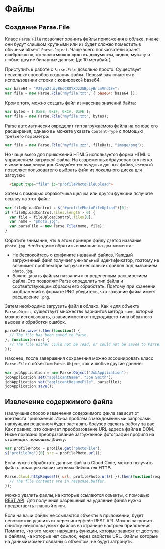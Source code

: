 # Файлы

## Создание Parse.File

Класс `Parse.File` позволяет хранить файлы приложения в облаке, иначе они будут слишком крупными или их будет сложно поместить в обычный объект `Parse.Object`. Чаще всего пользователи хранят изображения, но также можно хранить документы, видео, музыку и любые другие бинарные данные (до 10 мегабайт).

Приступить к работе с `Parse.File` довольно просто. Существует несколько способов создания файла. Первый заключается в использовании строки с кодировкой base64.

```js
var base64 = "V29ya2luZyBhdCBQYXJzZSBpcyBncmVhdCE=";
var file = new Parse.File("myfile.txt", { base64: base64 });
```

Кроме того, можно создать файл из массива значений байта:

```js
var bytes = [ 0xBE, 0xEF, 0xCA, 0xFE ];
var file = new Parse.File("myfile.txt", bytes);
```

Parse автоматически определит тип загружаемого файла на основе его расширения, однако вы можете указать `Content-Type` с помощью третьего параметра:

```js
var file = new Parse.File("myfile.zzz", fileData, "image/png");
```

Но чаще всего для приложений HTML5 используется форма HTML с управлением загрузкой файла. На современных браузерах это легко выполнимая операция. Создайте тег входных данных файла, который позволяет пользователю выбрать файл из локального диска для загрузки:

```html
  <input type="file" id="profilePhotoFileUpload">
```

Затем с помощью обработчика щелчка или другой функции получите ссылку на этот файл:

```js
var fileUploadControl = $("#profilePhotoFileUpload")[0];
if (fileUploadControl.files.length > 0) {
  var file = fileUploadControl.files[0];
  var name = "photo.jpg";
  var parseFile = new Parse.File(name, file);
}
```

Обратите внимание, что в этом примере файлу дается название `photo.jpg`. Необходимо обратить внимание на два момента: 

*   Не беспокойтесь о конфликте названий файлов. Каждый загруженный файл получает уникальный идентификатор, поэтому не возникает проблем при загрузке нескольких файлов под названием `photo.jpg`.
*   Важно давать файлам названия с определенным расширением файла. Это позволяет Parse определить тип файла и соответствующим образом его обработать. Поэтому при хранении изображений в формате PNG убедитесь, что название файла имеет расширение `.png`.

Затем необходимо загрузить файл в облако. Как и для объекта `Parse.Object`, существует множество вариантов метода `save`, который можно использовать, в зависимости от подходящего типа обратного вызова и обработки ошибок.

```js
parseFile.save().then(function() {
  // The file has been saved to Parse.
}, function(error) {
  // The file either could not be read, or could not be saved to Parse.
});
```

Наконец, после завершения сохранения можно ассоциировать класс `Parse.File` с объектом `Parse.Object`, как и любые другие данные:

```js
var jobApplication = new Parse.Object("JobApplication");
jobApplication.set("applicantName", "Joe Smith");
jobApplication.set("applicantResumeFile", parseFile);
jobApplication.save();
```

## Извлечение содержимого файла

Наилучший способ извлечения содержимого файла зависит от контекста приложения. Из-за проблем с междоменными запросами наилучшим решением будет заставить браузер сделать работу за вас. Как правило, это означает преобразование URL-адреса файла в DOM. Ниже показано преобразование загруженной фотографии профиля на странице с помощью jQuery:

```js
var profilePhoto = profile.get("photoFile");
$("profileImg")[0].src = profilePhoto.url();
```

Если нужно обработать данные файла в Cloud Code, можно получить файл с помощью наших сетевых библиотек HTTP:

```js
Parse.Cloud.httpRequest({ url: profilePhoto.url() }).then(function(response) {
  // The file contents are in response.buffer.
});
```

Можно удалить файлы, на которые ссылаются объекты, с помощью [REST API](/docs/rest#files-deleting). Для получения разрешения на удаление файла нужно предоставить главный ключ.

Если на ваши файлы не ссылаются объекты в приложении, будет невозможно удалить их через интерфейс REST API. Можно запросить очистку неиспользуемых файлов на странице настроек приложения. Помните, что это может нарушить функции, которые зависят от доступа к файлам, на которые нет ссылок, через свойство URL. Файлы, которые на данный момент связаны с объектом, не будут затронуты.
